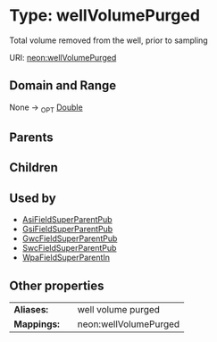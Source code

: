 
# Type: wellVolumePurged


Total volume removed from the well, prior to sampling

URI: [neon:wellVolumePurged](https://data.neonscience.org/wellVolumePurged)


## Domain and Range

None ->  <sub>OPT</sub> [Double](types/Double.md)

## Parents


## Children


## Used by

 * [AsiFieldSuperParentPub](AsiFieldSuperParentPub.md)
 * [GsiFieldSuperParentPub](GsiFieldSuperParentPub.md)
 * [GwcFieldSuperParentPub](GwcFieldSuperParentPub.md)
 * [SwcFieldSuperParentPub](SwcFieldSuperParentPub.md)
 * [WpaFieldSuperParentIn](WpaFieldSuperParentIn.md)

## Other properties

|  |  |  |
| --- | --- | --- |
| **Aliases:** | | well volume purged |
| **Mappings:** | | neon:wellVolumePurged |

